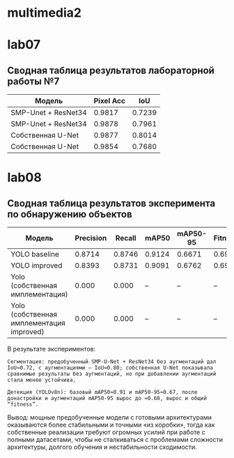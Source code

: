 # multimedia2

# lab07


## Сводная таблица результатов лабораторной работы №7

| Модель                          | Pixel Acc | IoU    |
|---------------------------------|-----------|--------|
| SMP-Unet + ResNet34  | 0.9817    | 0.7239 |
| SMP-Unet + ResNet34    | 0.9878    | 0.7961 |
| Собственная U-Net    | 0.9877    | 0.8014 |
| Собственная U-Net      | 0.9854    | 0.7680 |


# lab08

## Сводная таблица результатов эксперимента по обнаружению объектов

| Модель                | Precision | Recall  | mAP50  | mAP50-95 | Fitness |
|-----------------------|-----------|---------|--------|----------|---------|
| YOLO baseline         | 0.8714    | 0.8746  | 0.9124 | 0.6671   | 0.6916  |
| YOLO improved         | 0.8393    | 0.8731  | 0.9091 | 0.6762   | 0.6995  |
| Yolo (собственная имплементация)   | 0.000     | 0.000   | –      | –        | –       |
| Yolo (собственная имплементация improved)   | 0.000     | 0.000   | –      | –        | –       |


В результате экспериментов:

    Сегментация: предобученный SMP-U-Net + ResNet34 без аугментаций дал IoU≈0.72, с аугментациями — IoU≈0.80; собственная U-Net показывала сравнимые результаты без аугментаций, но при добавлении аугментаций стала менее устойчива.

    Детекция (YOLOv8n): базовый mAP50≈0.91 и mAP50-95≈0.67, после донастройки и аугментаций mAP50-95 вырос до ≈0.68, вырос и общий “fitness”.

Вывод: мощные предобученные модели с готовыми архитектурами оказываются более стабильными и точными «из коробки», тогда как собственные реализации требуют огромных усилий при работе с полными датасетами, чтобы не сталкиваться с проблемами сложности архитектуры, долгого обучения и нестабильности сходимости.
